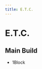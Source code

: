 ```yaml
---
title: E.T.C.
---
```


<h1>E.T.C.</h1>
<h2>Main Build</h2>
<ul>
  <li><span>1</span><span>Block</span></li>
</ul>
